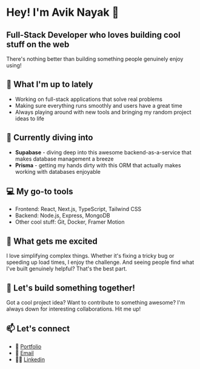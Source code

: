 # Hey! I'm Avik Nayak 👋

## Full-Stack Developer who loves building cool stuff on the web

There's nothing better than building something people genuinely enjoy using!

## 🔭 What I'm up to lately
- Working on full-stack applications that solve real problems
- Making sure everything runs smoothly and users have a great time
- Always playing around with new tools and bringing my random project ideas to life

## 🌱 Currently diving into
- **Supabase** - diving deep into this awesome backend-as-a-service that makes database management a breeze
- **Prisma** - getting my hands dirty with this ORM that actually makes working with databases enjoyable

## 💻 My go-to tools
- Frontend: React, Next.js, TypeScript, Tailwind CSS
- Backend: Node.js, Express, MongoDB
- Other cool stuff: Git, Docker, Framer Motion

## 🎯 What gets me excited
I love simplifying complex things. Whether it's fixing a tricky bug or speeding up load times, I enjoy the challenge. And seeing people find what I've built genuinely helpful? That's the best part.

## 🤝 Let's build something together!
Got a cool project idea? Want to contribute to something awesome? I'm always down for interesting collaborations. Hit me up!

## 📫 Let's connect
- 💼 [Portfolio](https://avik-nayak.vercel.app/)
- 💌 [Email](mailto:nayakavik19@gmail.com)
- 👨‍💼 [Linkedin](https://www.linkedin.com/in/avik-nayak-50b667222/)



